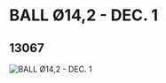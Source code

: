 # BALL Ø14,2 - DEC. 1
## 13067
![BALL Ø14,2 - DEC. 1](https://lc-www-live-s.legocdn.com/media/bricks/5/2/6023212.jpg)